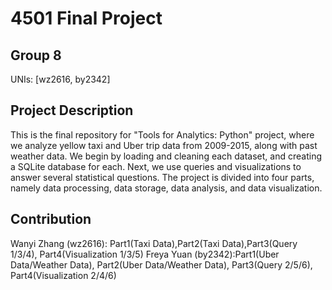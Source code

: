 # 4501 Final Project
## Group 8 
UNIs: [wz2616, by2342]

## Project Description
This is the final repository for "Tools for Analytics: Python" project, where we analyze yellow taxi and Uber trip data from 2009-2015, along with past weather data. We begin by loading and cleaning each dataset, and creating a SQLite database for each. Next, we use queries and visualizations to answer several statistical questions. The project is divided into four parts, namely data processing, data storage, data analysis, and data visualization.

## Contribution
Wanyi Zhang (wz2616): Part1(Taxi Data),Part2(Taxi Data),Part3(Query 1/3/4), Part4(Visualization 1/3/5)
Freya Yuan (by2342):Part1(Uber Data/Weather Data), Part2(Uber Data/Weather Data), Part3(Query 2/5/6), Part4(Visualization 2/4/6)
